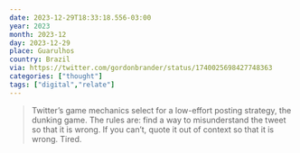 ```yaml
---
date: 2023-12-29T18:33:18.556-03:00
year: 2023
month: 2023-12
day: 2023-12-29
place: Guarulhos
country: Brazil
via: https://twitter.com/gordonbrander/status/1740025698427748363
categories: ["thought"]
tags: ["digital","relate"]
---
```

> Twitter’s game mechanics select for a low-effort posting strategy, the dunking game. The rules are: find a way to misunderstand the tweet so that it is wrong. If you can’t, quote it out of context so that it is wrong. Tired.
